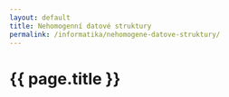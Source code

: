 ```yaml
---
layout: default
title: Nehomogenní datové struktury
permalink: /informatika/nehomogene-datove-struktury/
---
```


{{ page.title }}
================
